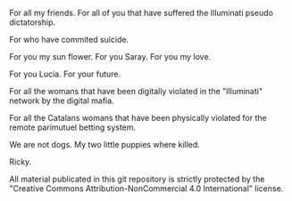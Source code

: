 For all my friends. For all of you that have suffered the Illuminati pseudo dictatorship.

For who have commited suicide.

For you my sun flower. For you Saray. For you my love.

For you Lucia. For your future.

For all the womans that have been digitally violated in the "Illuminati" network by the digital mafia.

For all the Catalans womans that have been physically violated for the remote parimutuel betting system.

We are not dogs. My two little puppies where killed.

Ricky.

All material publicated in this git repository is strictly protected by the "Creative Commons Attribution-NonCommercial 4.0 International" license.
